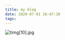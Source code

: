 ```yaml
---
title: my blog
date: 2020-07-01 16:47:10
tags:
---
```

![timg[10].jpg](https://i.loli.net/2020/07/01/A3sZtKhz6eHx1yn.jpg)